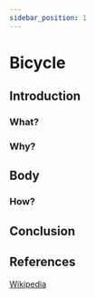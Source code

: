 ```yaml
---
sidebar_position: 1
---
```


# Bicycle

## Introduction

### What?

### Why?

## Body

### How?

## Conclusion

## References

[Wikipedia](https://en.wikipedia.org/wiki/Bamboo_bicycle)
